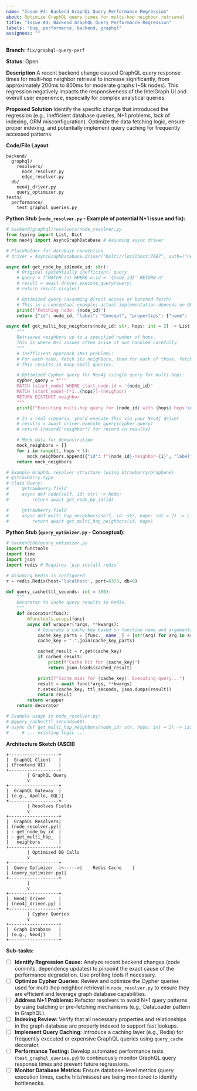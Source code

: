 ```yaml
---
name: "Issue #4: Backend GraphQL Query Performance Regression"
about: Optimize GraphQL query times for multi-hop neighbor retrieval
title: "Issue #4: Backend GraphQL Query Performance Regression"
labels: "bug, performance, backend, graphql"
assignees: ""
---
```


**Branch**: `fix/graphql-query-perf`

**Status**: Open

**Description**
A recent backend change caused GraphQL query response times for multi-hop neighbor retrieval to increase significantly, from approximately 200ms to 800ms for moderate graphs (~5k nodes). This regression negatively impacts the responsiveness of the IntelGraph UI and overall user experience, especially for complex analytical queries.

**Proposed Solution**
Identify the specific change that introduced the regression (e.g., inefficient database queries, N+1 problems, lack of indexing, ORM misconfiguration). Optimize the data fetching logic, ensure proper indexing, and potentially implement query caching for frequently accessed patterns.

**Code/File Layout**

```
backend/
  graphql/
    resolvers/
      node_resolver.py
      edge_resolver.py
  db/
    neo4j_driver.py
    query_optimizer.py
tests/
  performance/
    test_graphql_queries.py
```

**Python Stub (`node_resolver.py` - Example of potential N+1 issue and fix):**

```python
# backend/graphql/resolvers/node_resolver.py
from typing import List, Dict
from neo4j import AsyncGraphDatabase # Assuming async driver

# Placeholder for database connection
# driver = AsyncGraphDatabase.driver("bolt://localhost:7687", auth=("neo4j", "password"))

async def get_node_by_id(node_id: str):
    # Original (potentially inefficient) query
    # query = f"MATCH (n) WHERE n.id = '{node_id}' RETURN n"
    # result = await driver.execute_query(query)
    # return result.single()

    # Optimized query (assuming direct access or batched fetch)
    # This is a conceptual example; actual implementation depends on ORM/driver
    print(f"Fetching node: {node_id}")
    return {"id": node_id, "label": "Concept", "properties": {"name": f"Node {node_id}"}} # Mock data

async def get_multi_hop_neighbors(node_id: str, hops: int = 2) -> List[Dict]:
    """
    Retrieves neighbors up to a specified number of hops.
    This is where N+1 issues often arise if not handled carefully.
    """
    # Inefficient approach (N+1 problem):
    # For each node, fetch its neighbors, then for each of those, fetch their neighbors.
    # This results in many small queries.

    # Optimized Cypher query for Neo4j (single query for multi-hop):
    cypher_query = f"""
    MATCH (start_node) WHERE start_node.id = '{node_id}'
    MATCH (start_node)-[*1..{hops}]-(neighbor)
    RETURN DISTINCT neighbor
    """
    print(f"Executing multi-hop query for {node_id} with {hops} hops:\n{cypher_query}")

    # In a real scenario, you'd execute this via your Neo4j driver
    # results = await driver.execute_query(cypher_query)
    # return [record["neighbor"] for record in results]

    # Mock data for demonstration
    mock_neighbors = []
    for i in range(1, hops + 1):
        mock_neighbors.append({"id": f"{node_id}-neighbor-{i}", "label": "Related", "properties": {"distance": i}})
    return mock_neighbors

# Example GraphQL resolver structure (using Strawberry/Graphene)
# @strawberry.type
# class Query:
#     @strawberry.field
#     async def node(self, id: str) -> Node:
#         return await get_node_by_id(id)

#     @strawberry.field
#     async def multi_hop_neighbors(self, id: str, hops: int = 2) -> List[Node]:
#         return await get_multi_hop_neighbors(id, hops)
```

**Python Stub (`query_optimizer.py` - Conceptual):**

```python
# backend/db/query_optimizer.py
import functools
import time
import json
import redis # Requires `pip install redis`

# Assuming Redis is configured
r = redis.Redis(host='localhost', port=6379, db=0)

def query_cache(ttl_seconds: int = 300):
    """
    Decorator to cache query results in Redis.
    """
    def decorator(func):
        @functools.wraps(func)
        async def wrapper(*args, **kwargs):
            # Generate a cache key based on function name and arguments
            cache_key_parts = [func.__name__] + [str(arg) for arg in args] + [f"{k}={v}" for k, v in kwargs.items()]
            cache_key = ":".join(cache_key_parts)

            cached_result = r.get(cache_key)
            if cached_result:
                print(f"Cache hit for {cache_key}")
                return json.loads(cached_result)

            print(f"Cache miss for {cache_key}. Executing query...")
            result = await func(*args, **kwargs)
            r.setex(cache_key, ttl_seconds, json.dumps(result))
            return result
        return wrapper
    return decorator

# Example usage in node_resolver.py:
# @query_cache(ttl_seconds=60)
# async def get_multi_hop_neighbors(node_id: str, hops: int = 2) -> List[Dict]:
#     # ... existing logic ...
```

**Architecture Sketch (ASCII)**

```
+-------------------+
|  GraphQL Client   |
| (Frontend UI)     |
+-------------------+ 
        | GraphQL Query
        v
+-------------------+
|  GraphQL Gateway  |
| (e.g., Apollo, GQL)|
+-------------------+
        | Resolves Fields
        v
+-------------------+
|  GraphQL Resolvers|
| (node_resolver.py)|
| - get_node_by_id  |
| - get_multi_hop_  |
|   neighbors       |
+-------------------+
        | Optimized DB Calls
        v
+-------------------+
|  Query Optimizer  |<----->|    Redis Cache    |
| (query_optimizer.py)|
+-------------------+
        |
        v
+-------------------+
|  Neo4j Driver     |
| (neo4j_driver.py) |
+-------------------+
        | Cypher Queries
        v
+-------------------+
|  Graph Database   |
| (e.g., Neo4j)     |
+-------------------+
```

**Sub-tasks:**
- [ ] **Identify Regression Cause:** Analyze recent backend changes (code commits, dependency updates) to pinpoint the exact cause of the performance degradation. Use profiling tools if necessary.
- [ ] **Optimize Cypher Queries:** Review and optimize the Cypher queries used for multi-hop neighbor retrieval in `node_resolver.py` to ensure they are efficient and leverage graph database capabilities.
- [ ] **Address N+1 Problems:** Refactor resolvers to avoid N+1 query patterns by using batching or pre-fetching mechanisms (e.g., DataLoader pattern in GraphQL).
- [ ] **Indexing Review:** Verify that all necessary properties and relationships in the graph database are properly indexed to support fast lookups.
- [ ] **Implement Query Caching:** Introduce a caching layer (e.g., Redis) for frequently executed or expensive GraphQL queries using `query_cache` decorator.
- [ ] **Performance Testing:** Develop automated performance tests (`test_graphql_queries.py`) to continuously monitor GraphQL query response times and prevent future regressions.
- [ ] **Monitor Database Metrics:** Ensure database-level metrics (query execution times, cache hits/misses) are being monitored to identify bottlenecks.
